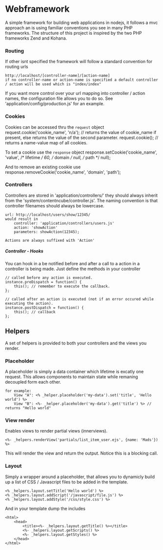 # Webframework 

A simple framework for building web applications in nodejs, it follows a mvc approach an is using familiar conventions you see in many PHP frameworks. The structure of this project is inspired by the two PHP frameworks Zend and Kohana.

### Routing

If other isnt specified the framework will follow a standard convention for routing urls

	http://localhost/[controller-name]/[action-name]
	if no controller-name or action-name is specified a default controller / action will be used which is "index/index"
	
If you want more control over your url mapping into controller / action names, the configuration file allows you to do so. See 'application/config/production.js' for an example.

### Cookies

Cookies can be accessed thru the `request` object
	request.cookie('cookie_name', 'n/a'); // returns the value of cookie_name if present, else returns the value of the second parameter.
	request.cookie(); // returns a name-value map of all cookies.

To set a cookie use the `response` object
	response.setCookie('cookie_name', 'value', /* lifetime */ 60, /* domain */ null, /* path */ null);

And to remove an existing cookie use
	response.removeCookie('cookie_name', 'domain', 'path');

### Controllers

Controllers are stored in 'application/controllers/' they should always inherit from the 'system/contentncube/controller.js'. The naming convention is that controller filenames should always be lowercase. 

	url: http://localhost/users/show/12345/
	would result in
		controller: 'application/controllers/users.js'
		action: 'showAction'
		parameters: showAction(12345);
		
	Actions are always suffixed with 'Action'
	
##### Controller - Hooks

You can hook in a be notified before and after a call to a action in a controller is being made. Just define the methods in your controller
	
	// called before any action is executed.
	instance.preDispatch = function() {
		this(); // remember to execute the callback.
	};
	
	// called after an action is executed (not if an error occured while executing the action).
	instance.postDispatch = function() {
		this(); // callback
	};

## Helpers

A set of helpers is provided to both your controllers and the views you render.

### Placeholder 

A placeholder is simply a data container which lifetime is excatly one request. This allows components to maintain state while remaning decoupled form each other.

	for example: 
		View "A": <% _helper.placeholder('my-data').set('title', 'Hello world') %>
		View "B": <%- _helper.placeholder('my-data').get('title') %> // returns "Hello world"
		
### View render

Enables views to render partial views (innerviews).

	<%- _helpers.renderView('partials/list_item_user.ejs', {name: 'Mads'}) %>

This will render the view and return the output. Notice this is a blocking call.

### Layout

Simply a wrapper around a placeholder, that allows you to dynamicly build up a list of CSS / Javascript files to be added in the template.

	<% _helpers.layout.setTitle('Hello world') %>
	<% _helpers.layout.addScript('/javascript/file.js') %>
	<% _helpers.layout.addStyle('/css/style.css') %>

And in your template dump the includes

	<html>
		<head>
			<title><%- _helpers.layout.getTitle() %></title>
			<%- _helpers.layout.getScripts() %> 
			<%- _helpers.layout.getStyles() %>
		</head>
	</html>



